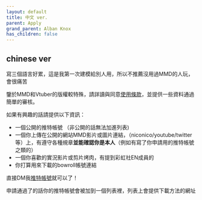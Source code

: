 ```yaml
---
layout: default
title: 中文 ver.
parent: Apply
grand_parent: Alban Knox
has_children: false
---
```


## chinese ver
寫三個語言好累，這是我第一次建模給別人用，所以不推薦沒用過MMD的人玩，會很痛苦

鑒於MMD和Vtuber的版權較特殊，請詳讀與同意[使用條款](../tos/tos-cn.md)，並提供一些資料通過簡單的審核。

如果有興趣的話請提供以下資訊：
- 一個公開的推特帳號 （非公開的話無法加進列表)
- 一個你上傳在公開的網站MMD影片或圖片連結，（niconico/youtube/twitter等）上，有遵守各種規章**並能確認你是本人**（例如有寫了你申請用的推特帳號之類的）
- 一個你喜歡的實況影片或剪片烤肉，有提到彩虹社EN成員的
- 你打算用來下載的bowroll帳號連結

直接DM我[推特帳號](https://twitter.com/hokekyooo)就可以了！

申請通過了的話你的推特帳號會被加到一個列表裡，列表上會提供下載方法的網址
